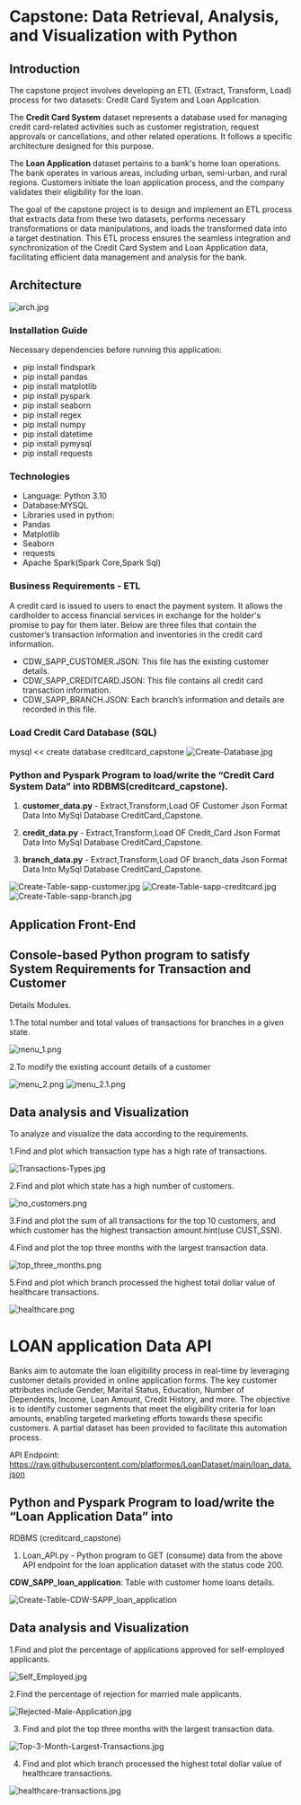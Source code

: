# Capstone: Data Retrieval, Analysis, and Visualization with Python
## Introduction

The capstone project involves developing an ETL (Extract, Transform, Load) process for two datasets: Credit Card System and Loan Application.

The **Credit Card System** dataset represents a database used for managing credit card-related activities such as customer registration, request approvals or cancellations, and other related operations. It follows a specific architecture designed for this purpose.

The **Loan Application** dataset pertains to a bank's home loan operations. The bank operates in various areas, including urban, semi-urban, and rural regions. Customers initiate the loan application process, and the company validates their eligibility for the loan.

The goal of the capstone project is to design and implement an ETL process that extracts data from these two datasets, performs necessary transformations or data manipulations, and loads the transformed data into a target destination. This ETL process ensures the seamless integration and synchronization of the Credit Card System and Loan Application data, facilitating efficient data management and analysis for the bank.
## Architecture
 ![arch.jpg](screenshots/arch.jpg)


### Installation Guide
Necessary dependencies before running this application: 
* pip install findspark
* pip install pandas
* pip install matplotlib
* pip install pyspark
* pip install seaborn
* pip install regex
* pip install numpy
* pip install datetime
* pip install pymysql
* pip install requests

### Technologies
* Language: Python 3.10
* Database:MYSQL
* Libraries used in python:
* Pandas
* Matplotlib
* Seaborn
* requests
* Apache Spark(Spark Core,Spark Sql)

### Business Requirements - ETL
A credit card is issued to users to enact the payment system. It allows the 
cardholder to access financial services in exchange for the holder's promise to pay 
for them later. Below are three files that contain the customer’s transaction information 
and inventories in the credit card information.

* CDW_SAPP_CUSTOMER.JSON: This file has the existing customer details.
* CDW_SAPP_CREDITCARD.JSON: This file contains all credit card transaction information.
* CDW_SAPP_BRANCH.JSON: Each branch’s information and details are recorded in this file.

### Load Credit Card Database (SQL)
mysql << create database creditcard_capstone
![Create-Database.jpg](screenshots/Create-Database.jpg)
### Python and Pyspark Program to load/write the “Credit Card System Data” into RDBMS(creditcard_capstone).

1. **customer_data.py** - Extract,Transform,Load OF Customer Json Format Data Into
                     MySql Database CreditCard_Capstone.

2. **credit_data.py** - Extract,Transform,Load OF Credit_Card Json Format Data Into
                     MySql Database CreditCard_Capstone.

3. **branch_data.py** - Extract,Transform,Load OF branch_data Json Format Data Into
                     MySql Database CreditCard_Capstone.


![Create-Table-sapp-customer.jpg](screenshots/Create-Table-sapp-customer.jpg)
![Create-Table-sapp-creditcard.jpg](screenshots/Create-Table-sapp-creditcard.jpg)
![Create-Table-sapp-branch.jpg](screenshots/Create-Table-sapp-branch.jpg)



## Application Front-End
## Console-based Python program to satisfy System Requirements for Transaction and Customer
Details Modules.

1.The total number and total values of transactions for branches in a given state.

![menu_1.png](docs%2Fmenu_1.png)

2.To modify the existing account details of a customer

![menu_2.png](docs%2Fmenu_2.png)
![menu_2.1.png](docs%2Fmenu_2.1.png)

## Data analysis and Visualization
To analyze and visualize the data according to the requirements.

1.Find and plot which transaction type has a high rate of transactions.

![Transactions-Types.jpg](screenshots/Transactions-Types.jpg)

2.Find and plot which state has a high number of customers.

![no_customers.png](docs%2Fno_customers.png)

3.Find and plot the sum of all transactions for the top 10 customers, and which
customer has the highest transaction amount.hint(use CUST_SSN). 


4.Find and plot the top three months with the largest transaction data.

![top_three_months.png](docs%2Ftop_three_months.png)

5.Find and plot which branch processed the highest total dollar value of healthcare 
transactions.

![healthcare.png](docs%2Fhealthcare.png)

# LOAN application Data API

Banks aim to automate the loan eligibility process in real-time by leveraging customer details provided in online application forms. The key customer attributes include Gender, Marital Status, Education, Number of Dependents, Income, Loan Amount, Credit History, and more. The objective is to identify customer segments that meet the eligibility criteria for loan amounts, enabling targeted marketing efforts towards these specific customers. A partial dataset has been provided to facilitate this automation process.

API Endpoint: https://raw.githubusercontent.com/platformps/LoanDataset/main/loan_data.json
## Python and Pyspark Program to load/write the “Loan Application Data” into 
RDBMS (creditcard_capstone)
1. Loan_API.py - Python program to GET (consume) data from the above API endpoint for the loan application 
                 dataset with the status code 200.

**CDW_SAPP_loan_application**: Table with  customer home loans details.

![Create-Table-CDW-SAPP_loan_application](screenshots/Create-Table-CDW-SAPP_loan_application.jpg)

## Data analysis and Visualization
1.Find and plot the percentage of applications approved for self-employed applicants.

![Self_Employed.jpg](screenshots/Self_Employed.jpg)


2.Find the percentage of rejection for married male applicants.

![Rejected-Male-Application.jpg](screenshots/Rejected-Male-Application.jpg)

3. Find and plot the top three months with the largest transaction data.

 ![Top-3-Month-Largest-Transactions.jpg](screenshots/Top-3-Month-Largest-Transactions.jpg)

4. Find and plot which branch processed the highest total dollar value of healthcare transactions.

 ![healthcare-transactions.jpg](screenshots/healthcare-transactions.jpg)
   
